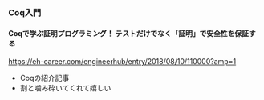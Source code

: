 ### Coq入門
#### Coqで学ぶ証明プログラミング！ テストだけでなく「証明」で安全性を保証する
https://eh-career.com/engineerhub/entry/2018/08/10/110000?amp=1

- Coqの紹介記事
- 割と噛み砕いてくれて嬉しい

